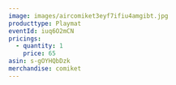 ```yaml
---
image: images/aircomiket3eyf7ifiu4amgibt.jpg
producttype: Playmat
eventId: iuq6O2mCN
pricings:
  - quantity: 1
    price: 65
asin: s-gOYHQbDzk
merchandise: comiket
---
```

